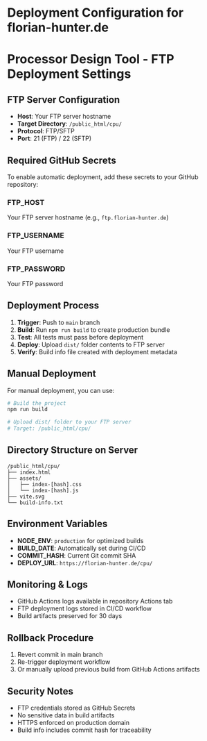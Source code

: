 # Deployment Configuration for florian-hunter.de
# Processor Design Tool - FTP Deployment Settings

## FTP Server Configuration
- **Host**: Your FTP server hostname
- **Target Directory**: `/public_html/cpu/`
- **Protocol**: FTP/SFTP
- **Port**: 21 (FTP) / 22 (SFTP)

## Required GitHub Secrets
To enable automatic deployment, add these secrets to your GitHub repository:

### FTP_HOST
Your FTP server hostname (e.g., `ftp.florian-hunter.de`)

### FTP_USERNAME  
Your FTP username

### FTP_PASSWORD
Your FTP password

## Deployment Process
1. **Trigger**: Push to `main` branch
2. **Build**: Run `npm run build` to create production bundle
3. **Test**: All tests must pass before deployment
4. **Deploy**: Upload `dist/` folder contents to FTP server
5. **Verify**: Build info file created with deployment metadata

## Manual Deployment
For manual deployment, you can use:

```bash
# Build the project
npm run build

# Upload dist/ folder to your FTP server
# Target: /public_html/cpu/
```

## Directory Structure on Server
```
/public_html/cpu/
├── index.html
├── assets/
│   ├── index-[hash].css
│   └── index-[hash].js
├── vite.svg
└── build-info.txt
```

## Environment Variables
- **NODE_ENV**: `production` for optimized builds
- **BUILD_DATE**: Automatically set during CI/CD
- **COMMIT_HASH**: Current Git commit SHA
- **DEPLOY_URL**: `https://florian-hunter.de/cpu/`

## Monitoring & Logs
- GitHub Actions logs available in repository Actions tab
- FTP deployment logs stored in CI/CD workflow
- Build artifacts preserved for 30 days

## Rollback Procedure
1. Revert commit in main branch
2. Re-trigger deployment workflow
3. Or manually upload previous build from GitHub Actions artifacts

## Security Notes
- FTP credentials stored as GitHub Secrets
- No sensitive data in build artifacts
- HTTPS enforced on production domain
- Build info includes commit hash for traceability
